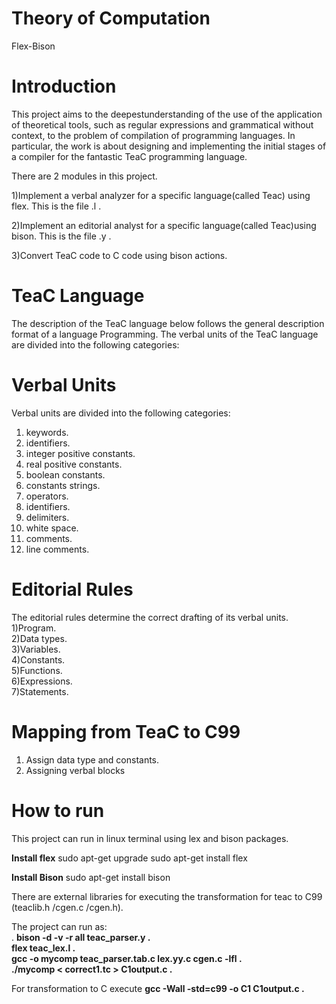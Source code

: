 # Theory of Computation
 Flex-Bison

# Introduction
This project aims to the deepestunderstanding of the use of the application of theoretical tools, such as regular expressions and grammatical without context, to the problem of compilation of programming languages. In particular, the work is about designing and implementing the initial stages of a compiler for the fantastic TeaC programming language.

There are 2 modules in this project.

1)Implement a verbal analyzer for a specific language(called Teac) using flex. This is the file .l . <br /> 

2)Implement an editorial analyst for a specific language(called Teac)using bison. This is the file .y . <br />

3)Convert TeaC code to C code using bison actions. <br />


# TeaC Language
The description of the TeaC language below follows the general description format of a language Programming. The verbal units of the TeaC language are divided into the following categories:
# Verbal Units
Verbal units are divided into the following categories:
1) keywords. <br />
2) identifiers. <br />
3) integer positive constants. <br />
4) real positive constants. <br />
5) boolean constants. <br />
6) constants strings. <br />
7) operators. <br />
8) identifiers. <br />
9) delimiters. <br />
10) white space. <br />
11) comments. <br />
12) line comments. <br />

# Editorial Rules
The editorial rules determine the correct drafting of its verbal units.
1)Program.<br />
2)Data types.<br />
3)Variables.<br />
4)Constants.<br />
5)Functions.<br />
6)Expressions.<br />
7)Statements.<br />

# Mapping from TeaC to C99
1) Assign data type and constants.<br />
2) Assigning verbal blocks

# How to run
This project can run in linux terminal using lex and bison packages. 

**Install flex**
sudo apt-get upgrade
sudo apt-get install flex

**Install Bison**
sudo apt-get install bison


There are external libraries for executing the transformation for teac to C99 (teaclib.h /cgen.c /cgen.h). 

The project can run as: <br />. 
**bison -d -v -r all teac_parser.y .<br />
flex teac_lex.l .<br />
gcc -o mycomp teac_parser.tab.c lex.yy.c cgen.c -lfl .<br />
./mycomp < correct1.tc > C1output.c .<br />**

For transformation to C execute
**gcc -Wall -std=c99 -o C1 C1output.c .<br />**
